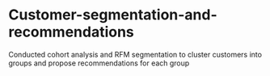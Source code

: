 # Customer-segmentation-and-recommendations
Conducted cohort analysis and RFM segmentation to cluster customers into groups and propose recommendations for each group
